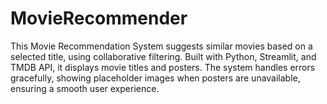 # MovieRecommender
This Movie Recommendation System suggests similar movies based on a selected title, using collaborative filtering. Built with Python, Streamlit, and TMDB API, it displays movie titles and posters. The system handles errors gracefully, showing placeholder images when posters are unavailable, ensuring a smooth user experience.
